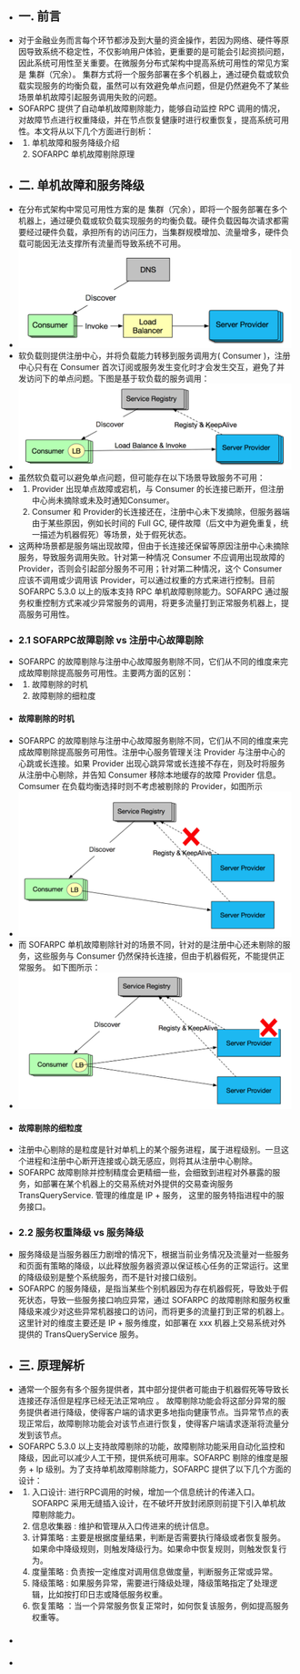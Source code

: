 - ## 一. 前言
- 对于金融业务而言每个环节都涉及到大量的资金操作，若因为网络、硬件等原因导致系统不稳定性，不仅影响用户体验，更重要的是可能会引起资损问题，因此系统可用性至关重要。在微服务分布式架构中提高系统可用性的常见方案是 集群（冗余）。 集群方式将一个服务部署在多个机器上，通过硬负载或软负载实现服务的均衡负载，虽然可以有效避免单点问题，但是仍然避免不了某些场景单机故障引起服务调用失败的问题。
- SOFARPC 提供了自动单机故障剔除能力，能够自动监控 RPC 调用的情况，对故障节点进行权重降级，并在节点恢复健康时进行权重恢复，提高系统可用性。本文将从以下几个方面进行剖析：
- 1. 单机故障和服务降级介绍
  2. SOFARPC 单机故障剔除原理
- ## 二. 单机故障和服务降级
- 在分布式架构中常见可用性方案的是 集群（冗余），即将一个服务部署在多个机器上，通过硬负载或软负载实现服务的均衡负载。硬件负载因每次请求都需要经过硬件负载，承担所有的访问压力，当集群规模增加、流量增多，硬件负载可能因无法支撑所有流量而导致系统不可用。
- ![image.png](../assets/image_1652839982217_0.png)
- 软负载则提供注册中心，并将负载能力转移到服务调用方( Consumer )，注册中心只有在 Consumer 首次订阅或服务发生变化时才会发生交互，避免了并发访问下的单点问题。下图是基于软负载的服务调用：
- ![image.png](../assets/image_1652839999580_0.png)
- 虽然软负载可以避免单点问题，但可能存在以下场景导致服务不可用：
- 1. Provider 出现单点故障或宕机，与 Consumer 的长连接已断开，但注册中心尚未摘除或未及时通知Consumer。
  2. Consumer 和 Provider的长连接还在，注册中心未下发摘除，但服务器端由于某些原因，例如长时间的 Full GC, 硬件故障（后文中为避免重复，统一描述为机器假死）等场景，处于假死状态。
- 这两种场景都是服务端出现故障，但由于长连接还保留等原因注册中心未摘除服务，导致服务调用失败。针对第一种情况 Consumer 不应调用出现故障的 Provider，否则会引起部分服务不可用；针对第二种情况，这个 Consumer 应该不调用或少调用该 Provider，可以通过权重的方式来进行控制。目前 SOFARPC 5.3.0 以上的版本支持 RPC 单机故障剔除能力。SOFARPC 通过服务权重控制方式来减少异常服务的调用，将更多流量打到正常服务机器上，提高服务可用性。
- ### 2.1 SOFARPC故障剔除 vs 注册中心故障剔除
- SOFARPC 的故障剔除与注册中心故障服务剔除不同，它们从不同的维度来完成故障剔除提高服务可用性。主要两方面的区别：
- 1. 故障剔除的时机
  2. 故障剔除的细粒度
- #### 故障剔除的时机
- SOFARPC 的故障剔除与注册中心故障服务剔除不同，它们从不同的维度来完成故障剔除提高服务可用性。注册中心服务管理关注 Provider 与注册中心的心跳或长连接。如果 Provider 出现心跳异常或长连接不存在，则及时将服务从注册中心剔除，并告知 Consumer 移除本地缓存的故障 Provider 信息。Comsumer 在负载均衡选择时则不考虑被剔除的 Provider，如图所示
- ![image.png](../assets/image_1652840090697_0.png)
- 而 SOFARPC 单机故障剔除针对的场景不同，针对的是注册中心还未剔除的服务，这些服务与 Consumer 仍然保持长连接，但由于机器假死，不能提供正常服务。 如下图所示：
- ![image.png](../assets/image_1652840111357_0.png)
- ####  故障剔除的细粒度
- 注册中心剔除的是粒度是针对单机上的某个服务进程，属于进程级别。一旦这个进程和注册中心断开连接或心跳无感应，则将其从注册中心剔除。
- SOFARPC 故障剔除并控制精度会更精细一些，会细致到进程对外暴露的服务，如部署在某个机器上的交易系统对外提供的交易查询服务 TransQueryService. 管理的维度是 IP + 服务， 这里的服务特指进程中的服务接口。
- ### 2.2 服务权重降级 vs 服务降级
- 服务降级是当服务器压力剧增的情况下，根据当前业务情况及流量对一些服务和页面有策略的降级，以此释放服务器资源以保证核心任务的正常运行。这里的降级级别是整个系统服务，而不是针对接口级别。
- SOFARPC 的服务降级，是指当某些个别机器因为存在机器假死，导致处于假死状态，导致一些服务接口响应异常，通过 SOFARPC 的故障剔除和服务权重降级来减少对这些异常机器接口的访问，而将更多的流量打到正常的机器上。 这里针对的维度主要还是 IP + 服务维度，如部署在 xxx 机器上交易系统对外提供的 TransQueryService 服务。
- ## 三. 原理解析
- 通常一个服务有多个服务提供者，其中部分提供者可能由于机器假死等导致长连接还存活但是程序已经无法正常响应 。 故障剔除功能会将这部分异常的服务提供者进行降级，使得客户端的请求更多地指向健康节点。当异常节点的表现正常后，故障剔除功能会对该节点进行恢复，使得客户端请求逐渐将流量分发到该节点。
- SOFARPC 5.3.0 以上支持故障剔除的功能，故障剔除功能采用自动化监控和降级，因此可以减少人工干预，提供系统可用率。SOFARPC 剔除的维度是服务 + Ip 级别。为了支持单机故障剔除能力，SOFARPC 提供了以下几个方面的设计：
- 1. 入口设计: 进行RPC调用的时候，增加一个信息统计的传递入口。SOFARPC 采用无缝插入设计，在不破坏开放封闭原则前提下引入单机故障剔除能力。
  2. 信息收集器 : 维护和管理从入口传进来的统计信息。
  3. 计算策略 :  主要是根据度量结果，判断是否需要执行降级或者恢复服务。如果命中降级规则，则触发降级行为。如果命中恢复规则，则触发恢复行为。
  4. 度量策略 : 负责按一定维度对调用信息做度量，判断服务正常或异常。
  5. 降级策略 : 如果服务异常，需要进行降级处理，降级策略指定了处理逻辑，比如按打印日志或降低服务权重。
  6. 恢复策略 ：当一个异常服务恢复正常时，如何恢复该服务，例如提高服务权重等。
- ###
-